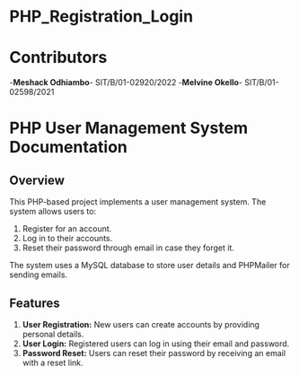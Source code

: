 # PHP_Registration_Login

# Contributors
-**Meshack Odhiambo**- SIT/B/01-02920/2022
-**Melvine Okello**- SIT/B/01-02598/2021

# PHP User Management System Documentation

## Overview

This PHP-based project implements a user management system. The system allows users to:

1. Register for an account.
2. Log in to their accounts.
3. Reset their password through email in case they forget it.

The system uses a MySQL database to store user details and PHPMailer for sending emails.

## Features

1. **User Registration:** New users can create accounts by providing personal details.
2. **User Login:** Registered users can log in using their email and password.
3. **Password Reset:** Users can reset their password by receiving an email with a reset link.




